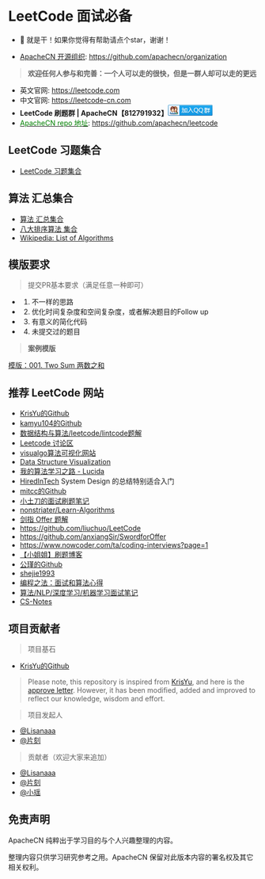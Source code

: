 # LeetCode 面试必备
 - 💪 就是干！如果你觉得有帮助请点个star，谢谢！
* [ApacheCN 开源组织](https://github.com/apachecn/organization): https://github.com/apachecn/organization

> **欢迎任何人参与和完善：一个人可以走的很快，但是一群人却可以走的更远**

* 英文官网: https://leetcode.com
* 中文官网: https://leetcode-cn.com
* **LeetCode 刷题群 | ApacheCN【812791932】<a target="_blank" href="//shang.qq.com/wpa/qunwpa?idkey=1d390faa76fe789a0068dadae4ab9b0f0fc7997c38f216e9a30172866163a49d"><img border="0" src="/images/MainPage/ApacheCN-group.png" alt="LeetCode 刷题 | ApacheCN " title="LeetCode 刷题 | ApacheCN "></a>**
* [<font color=green>ApacheCN repo 地址</font>](https://github.com/apachecn/leetcode): https://github.com/apachecn/leetcode

## LeetCode 习题集合

* [LeetCode 习题集合](/docs/Leetcode_Solutions)

## 算法 汇总集合

* [算法 汇总集合](/docs/Algorithm)
* [八大排序算法 集合](/docs/Algorithm/Sort)
* [Wikipedia: List of Algorithms](https://en.wikipedia.org/wiki/List_of_algorithms)

## 模版要求

> 提交PR基本要求（满足任意一种即可）

* 1. 不一样的思路
* 2. 优化时间复杂度和空间复杂度，或者解决题目的Follow up
* 3. 有意义的简化代码
* 4. 未提交过的题目

> **案例模版**

[模版：001. Two Sum 两数之和](https://github.com/apachecn/LeetCode/blob/master/docs/Leetcode_Solutions/001._two_sum.md)

## 推荐 LeetCode 网站

- [KrisYu的Github](https://github.com/KrisYu/LeetCode-CLRS-Python)
- [kamyu104的Github](https://github.com/kamyu104/LeetCode)
- [数据结构与算法/leetcode/lintcode题解](https://algorithm.yuanbin.me/zh-hans/)
- [Leetcode 讨论区](https://discuss.leetcode.com/)
- [visualgo算法可视化网站](https://visualgo.net/en)
- [Data Structure Visualization](https://www.cs.usfca.edu/~galles/visualization/Algorithms.html)
- [我的算法学习之路 - Lucida](http://zh.lucida.me/blog/on-learning-algorithms/)
- [HiredInTech](https://www.hiredintech.com/) System Design 的总结特别适合入门
- [mitcc的Github](https://github.com/mitcc/AlgoSolutions)
- [小土刀的面试刷题笔记](http://wdxtub.com/interview/14520594642530.html)
- [nonstriater/Learn-Algorithms](https://github.com/nonstriater/Learn-Algorithms)
- [剑指 Offer 题解](https://github.com/gatieme/CodingInterviews)
- https://github.com/liuchuo/LeetCode
- https://github.com/anxiangSir/SwordforOffer
- https://www.nowcoder.com/ta/coding-interviews?page=1
- [【小姐姐】刷题博客](https://www.liuchuo.net/about)
- [公瑾的Github](https://github.com/yuzhoujr/leetcode)
- [shejie1993](https://shenjie1993.gitbooks.io/leetcode-python/content/096%20Unique%20Binary%20Search%20Trees.html)
- [编程之法：面试和算法心得](https://legacy.gitbook.com/book/wizardforcel/the-art-of-programming-by-july/details)
- [算法/NLP/深度学习/机器学习面试笔记](https://github.com/imhuay/Interview_Notes-Chinese)
- [CS-Notes](https://github.com/CyC2018/CS-Notes)

## 项目贡献者

> 项目基石

* [KrisYu的Github](https://github.com/KrisYu/LeetCode-CLRS-Python)

> Please note, this repository is inspired from [KrisYu](https://github.com/KrisYu/LeetCode-CLRS-Python), and here is the [approve letter](https://github.com/apachecn/LeetCode/blob/master/images/Project%20cornerstone/approve%20letter.md). However, it has been modified, added and improved to reflect our knowledge, wisdom and effort.

> 项目发起人

* [@Lisanaaa](https://github.com/Lisanaaa)
* [@片刻](https://github.com/jiangzhonglian)

> 贡献者（欢迎大家来追加）

* [@Lisanaaa](https://github.com/Lisanaaa)
* [@片刻](https://github.com/jiangzhonglian)
* [@小瑶](https://github.com/chenyyx)

## 免责声明

ApacheCN 纯粹出于学习目的与个人兴趣整理的内容。

整理内容只供学习研究参考之用。ApacheCN 保留对此版本内容的署名权及其它相关权利。
